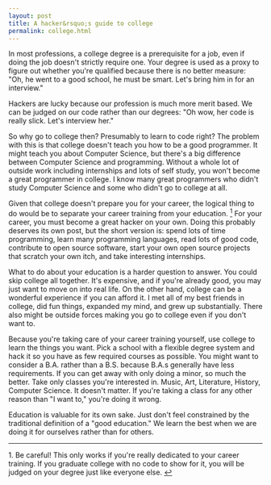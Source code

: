 ```yaml
---
layout: post
title: A hacker&rsquo;s guide to college
permalink: college.html
---
```


In most professions, a college degree is a prerequisite for a job, even if doing the job doesn't strictly require one. Your degree is used as a proxy to figure out whether you're qualified because there is no better measure: "Oh, he went to a good school, he must be smart. Let's bring him in for an interview."

Hackers are lucky because our profession is much more merit based. We can be judged on our code rather than our degrees: "Oh wow, her code is really slick. Let's interview her."

So why go to college then? Presumably to learn to code right? The problem with this is that college doesn't teach you how to be a good programmer. It might teach you about Computer Science, but there's a big difference between Computer Science and programming. Without a whole lot of outside work including internships and lots of self study, you won't become a great programmer in college. I know many great programmers who didn't study Computer Science and some who didn't go to college at all. 

Given that college doesn't prepare you for your career, the logical thing to do would be to separate your career training from your education. <a href="#1" name="r1"><sup>1</sup></a> For your career, you must become a great hacker on your own. Doing this probably deserves its own post, but the short version is: spend lots of time programming, learn many programming languages, read lots of good code, contribute to open source software, start your own open source projects that scratch your own itch, and take interesting internships.

What to do about your education is a harder question to answer. You could skip college all together. It's expensive, and if you're already good, you may just want to move on into real life. On the other hand, college can be a wonderful experience if you can afford it. I met all of my best friends in college, did fun things, expanded my mind, and grew up substantially. There also might be outside forces making you go to college even if you don't want to.

Because you're taking care of your career training yourself, use college to learn the things you want. Pick a school with a flexible degree system and hack it so you have as few required courses as possible. You might want to consider a B.A. rather than a B.S. because B.A.s generally have less requirements. If you can get away with only doing a minor, so much the better. Take only classes you're interested in. Music, Art, Literature, History, Computer Science. It doesn't matter. If you're taking a class for any other reason than "I want to," you're doing it wrong.

Education is valuable for its own sake. Just don't feel constrained by the traditional definition of a "good education." We learn the best when we are doing it for ourselves rather than for others.

---

<a name="1"></a>1. Be careful! This only works if you're really dedicated to your career training. If you graduate college with no code to show for it, you will be judged on your degree just like everyone else. <a href="#r1">&#8617;</a>
